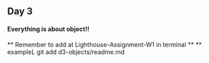 ## Day 3
#### Everything is about object!!
** Remember to add at Lighthouse-Assignment-W1 in terminal **
** exampleL git add d3-objects/readme.md
